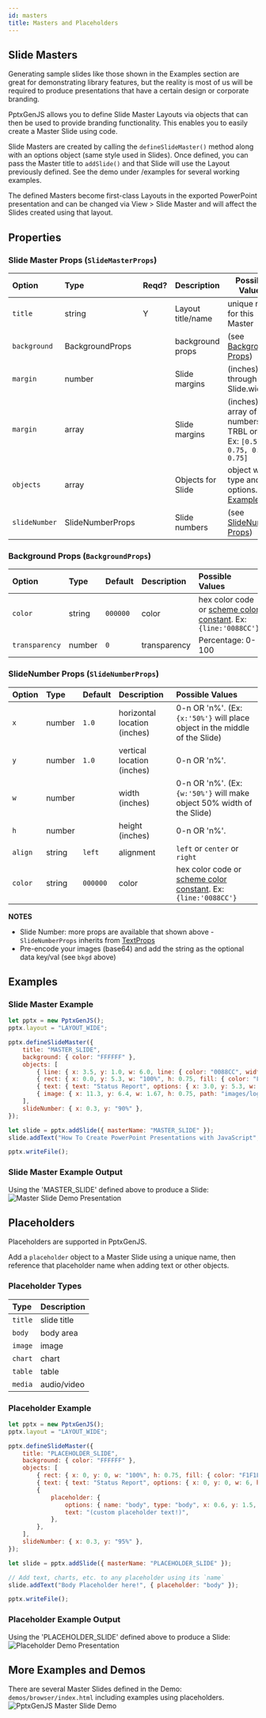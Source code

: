 ```yaml
---
id: masters
title: Masters and Placeholders
---
```


## Slide Masters

Generating sample slides like those shown in the Examples section are great for demonstrating library features,
but the reality is most of us will be required to produce presentations that have a certain design or
corporate branding.

PptxGenJS allows you to define Slide Master Layouts via objects that can then be used to provide branding
functionality. This enables you to easily create a Master Slide using code.

Slide Masters are created by calling the `defineSlideMaster()` method along with an options object
(same style used in Slides). Once defined, you can pass the Master title to `addSlide()` and that Slide will
use the Layout previously defined. See the demo under /examples for several working examples.

The defined Masters become first-class Layouts in the exported PowerPoint presentation and can be changed
via View > Slide Master and will affect the Slides created using that layout.

## Properties

### Slide Master Props (`SlideMasterProps`)

| Option        | Type             | Reqd? | Description       | Possible Values                                                       |
| :------------ | :--------------- | :---- | :---------------- | --------------------------------------------------------------------- |
| `title`       | string           | Y     | Layout title/name | unique name for this Master                                           |
| `background`  | BackgroundProps  |       | background props  | (see [Background Props](#background-props-backgroundprops))           |
| `margin`      | number           |       | Slide margins     | (inches) 0.0 through Slide.width                                      |
| `margin`      | array            |       | Slide margins     | (inches) array of numbers in TRBL order. Ex: `[0.5, 0.75, 0.5, 0.75]` |
| `objects`     | array            |       | Objects for Slide | object with type and options. [Example](/PptxGenJS/demo/#templates)   |
| `slideNumber` | SlideNumberProps |       | Slide numbers     | (see [SlideNumber Props](#slidenumber-props-slidenumberprops))        |

### Background Props (`BackgroundProps`)

| Option         | Type   | Default  | Description  | Possible Values                                                                                           |
| :------------- | :----- | :------- | :----------- | :-------------------------------------------------------------------------------------------------------- |
| `color`        | string | `000000` | color        | hex color code or [scheme color constant](/PptxGenJS/docs/shapes-and-schemes.html). Ex: `{line:'0088CC'}` |
| `transparency` | number | `0`      | transparency | Percentage: 0-100                                                                                         |

### SlideNumber Props (`SlideNumberProps`)

| Option  | Type   | Default  | Description                  | Possible Values                                                                                           |
| :------ | :----- | :------- | :--------------------------- | :-------------------------------------------------------------------------------------------------------- |
| `x`     | number | `1.0`    | horizontal location (inches) | 0-n OR 'n%'. (Ex: `{x:'50%'}` will place object in the middle of the Slide)                               |
| `y`     | number | `1.0`    | vertical location (inches)   | 0-n OR 'n%'.                                                                                              |
| `w`     | number |          | width (inches)               | 0-n OR 'n%'. (Ex: `{w:'50%'}` will make object 50% width of the Slide)                                    |
| `h`     | number |          | height (inches)              | 0-n OR 'n%'.                                                                                              |
| `align` | string | `left`   | alignment                    | `left` or `center` or `right`                                                                             |
| `color` | string | `000000` | color                        | hex color code or [scheme color constant](/PptxGenJS/docs/shapes-and-schemes.html). Ex: `{line:'0088CC'}` |

**NOTES**

-   Slide Number: more props are available that shown above - `SlideNumberProps` inherits from [TextProps](/PptxGenJS/docs/api-text.html)
-   Pre-encode your images (base64) and add the string as the optional data key/val (see `bkgd` above)

## Examples

### Slide Master Example

```javascript
let pptx = new PptxGenJS();
pptx.layout = "LAYOUT_WIDE";

pptx.defineSlideMaster({
    title: "MASTER_SLIDE",
    background: { color: "FFFFFF" },
    objects: [
        { line: { x: 3.5, y: 1.0, w: 6.0, line: { color: "0088CC", width: 5 } } },
        { rect: { x: 0.0, y: 5.3, w: "100%", h: 0.75, fill: { color: "F1F1F1" } } },
        { text: { text: "Status Report", options: { x: 3.0, y: 5.3, w: 5.5, h: 0.75 } } },
        { image: { x: 11.3, y: 6.4, w: 1.67, h: 0.75, path: "images/logo.png" } },
    ],
    slideNumber: { x: 0.3, y: "90%" },
});

let slide = pptx.addSlide({ masterName: "MASTER_SLIDE" });
slide.addText("How To Create PowerPoint Presentations with JavaScript", { x: 0.5, y: 0.7, fontSize: 18 });

pptx.writeFile();
```

### Slide Master Example Output

Using the 'MASTER_SLIDE' defined above to produce a Slide:
![Master Slide Demo Presentation](/PptxGenJS/docs/assets/ex-master-slide-output.png)

## Placeholders

Placeholders are supported in PptxGenJS.

Add a `placeholder` object to a Master Slide using a unique name, then reference that placeholder
name when adding text or other objects.

### Placeholder Types

| Type    | Description |
| :------ | :---------- |
| `title` | slide title |
| `body`  | body area   |
| `image` | image       |
| `chart` | chart       |
| `table` | table       |
| `media` | audio/video |

### Placeholder Example

```javascript
let pptx = new PptxGenJS();
pptx.layout = "LAYOUT_WIDE";

pptx.defineSlideMaster({
    title: "PLACEHOLDER_SLIDE",
    background: { color: "FFFFFF" },
    objects: [
        { rect: { x: 0, y: 0, w: "100%", h: 0.75, fill: { color: "F1F1F1" } } },
        { text: { text: "Status Report", options: { x: 0, y: 0, w: 6, h: 0.75 } } },
        {
            placeholder: {
                options: { name: "body", type: "body", x: 0.6, y: 1.5, w: 12, h: 5.25 },
                text: "(custom placeholder text!)",
            },
        },
    ],
    slideNumber: { x: 0.3, y: "95%" },
});

let slide = pptx.addSlide({ masterName: "PLACEHOLDER_SLIDE" });

// Add text, charts, etc. to any placeholder using its `name`
slide.addText("Body Placeholder here!", { placeholder: "body" });

pptx.writeFile();
```

### Placeholder Example Output

Using the 'PLACEHOLDER_SLIDE' defined above to produce a Slide:
![Placeholder Demo Presentation](/PptxGenJS/docs/assets/ex-master-slide-placeholder-output.png)

## More Examples and Demos

There are several Master Slides defined in the Demo: `demos/browser/index.html` including examples using placeholders.
![PptxGenJS Master Slide Demo](/PptxGenJS/docs/assets/ex-master-slide-demo.png)
